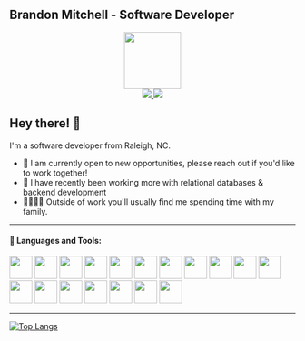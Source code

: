 
## Brandon Mitchell - Software Developer

<div align="center">
   <img src="https://media.giphy.com/media/eNAsjO55tPbgaor7ma/giphy.gif" width="100" />

<div>
   <a href="https://www.linkedin.com/in/brandonmitchell217">
      <img src="https://img.shields.io/badge/LinkedIn-0077B5?style=for-the-badge&logo=linkedin&logoColor=white" />
   </a>
   <a href="mailto:brandonmitchell217@gmail.com">
      <img src="https://img.shields.io/badge/Gmail-D14836?style=for-the-badge&logo=gmail&logoColor=white" />
   </a>
</div>
</div>

<div>
   <h2>Hey there! 👋</h2>
   <p>I'm a software developer from Raleigh, NC.</p>
</div>

- 💼 I am currently open to new opportunities, please reach out if you'd like to work together!
- 🌱 I have recently been working more with relational databases & backend development
- 👨‍👩‍👧‍👦 Outside of work you'll usually find me spending time with my family.

---


#### 🧰 Languages and Tools:

<div>
<img src="https://cdn.jsdelivr.net/gh/devicons/devicon/icons/html5/html5-original.svg" width="40" />
<img src="https://cdn.jsdelivr.net/gh/devicons/devicon/icons/css3/css3-original.svg" width="40" />
<img src="https://cdn.jsdelivr.net/gh/devicons/devicon/icons/javascript/javascript-original.svg" width="40" />
<img src="https://cdn.jsdelivr.net/gh/devicons/devicon/icons/typescript/typescript-original.svg" width="40" />
<img src="https://cdn.jsdelivr.net/gh/devicons/devicon/icons/react/react-original.svg" width="40" />
<img src="https://cdn.jsdelivr.net/gh/devicons/devicon/icons/nextjs/nextjs-original.svg" width="40" />
<img src="https://cdn.jsdelivr.net/gh/devicons/devicon@latest/icons/astro/astro-original.svg" width="40" />          
<img src="https://cdn.jsdelivr.net/gh/devicons/devicon@latest/icons/vuejs/vuejs-original.svg" width="40" />
<img src="https://cdn.jsdelivr.net/gh/devicons/devicon@latest/icons/tailwindcss/tailwindcss-original.svg" width="40" />          
<img src="https://cdn.jsdelivr.net/gh/devicons/devicon/icons/bootstrap/bootstrap-original.svg" width="40" />
<img src="https://cdn.jsdelivr.net/gh/devicons/devicon/icons/sass/sass-original.svg" width="40" />
<img src="https://avatars.githubusercontent.com/u/20658825?s=48&v=4" width="40" />
<img src="https://logosandtypes.com/wp-content/uploads/2020/07/hubspot.svg" width="40" />
<img src="https://cdn.jsdelivr.net/gh/devicons/devicon/icons/photoshop/photoshop-plain.svg" width="40" />
<img src="https://cdn.jsdelivr.net/gh/devicons/devicon/icons/xd/xd-plain.svg" width="40" />
<img src="https://cdn.jsdelivr.net/gh/devicons/devicon/icons/illustrator/illustrator-plain.svg" width="40" />
<img src="https://cdn.jsdelivr.net/gh/devicons/devicon/icons/figma/figma-original.svg" width="40" />
<img src="https://cdn.jsdelivr.net/gh/devicons/devicon/icons/github/github-original.svg" width="40" />
</div>

---

[![Top Langs](https://github-readme-stats.vercel.app/api/top-langs/?username=brandonmitchell217&layout=compact&theme=vision-friendly-dark)](https://github.com/anuraghazra/github-readme-stats)
